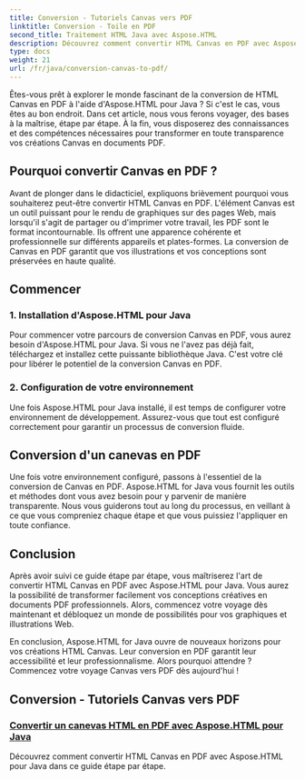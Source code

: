 ```yaml
---
title: Conversion - Tutoriels Canvas vers PDF
linktitle: Conversion - Toile en PDF
second_title: Traitement HTML Java avec Aspose.HTML
description: Découvrez comment convertir HTML Canvas en PDF avec Aspose.HTML pour Java dans ce guide complet. Maîtrisez l’art de la transformation numérique !
type: docs
weight: 21
url: /fr/java/conversion-canvas-to-pdf/
---
```


Êtes-vous prêt à explorer le monde fascinant de la conversion de HTML Canvas en PDF à l'aide d'Aspose.HTML pour Java ? Si c'est le cas, vous êtes au bon endroit. Dans cet article, nous vous ferons voyager, des bases à la maîtrise, étape par étape. À la fin, vous disposerez des connaissances et des compétences nécessaires pour transformer en toute transparence vos créations Canvas en documents PDF.

## Pourquoi convertir Canvas en PDF ?

Avant de plonger dans le didacticiel, expliquons brièvement pourquoi vous souhaiterez peut-être convertir HTML Canvas en PDF. L'élément Canvas est un outil puissant pour le rendu de graphiques sur des pages Web, mais lorsqu'il s'agit de partager ou d'imprimer votre travail, les PDF sont le format incontournable. Ils offrent une apparence cohérente et professionnelle sur différents appareils et plates-formes. La conversion de Canvas en PDF garantit que vos illustrations et vos conceptions sont préservées en haute qualité.

## Commencer

### 1. Installation d'Aspose.HTML pour Java

Pour commencer votre parcours de conversion Canvas en PDF, vous aurez besoin d'Aspose.HTML pour Java. Si vous ne l'avez pas déjà fait, téléchargez et installez cette puissante bibliothèque Java. C'est votre clé pour libérer le potentiel de la conversion Canvas en PDF.

### 2. Configuration de votre environnement

Une fois Aspose.HTML pour Java installé, il est temps de configurer votre environnement de développement. Assurez-vous que tout est configuré correctement pour garantir un processus de conversion fluide.

## Conversion d'un canevas en PDF

Une fois votre environnement configuré, passons à l'essentiel de la conversion de Canvas en PDF. Aspose.HTML for Java vous fournit les outils et méthodes dont vous avez besoin pour y parvenir de manière transparente. Nous vous guiderons tout au long du processus, en veillant à ce que vous compreniez chaque étape et que vous puissiez l'appliquer en toute confiance.

## Conclusion

Après avoir suivi ce guide étape par étape, vous maîtriserez l'art de convertir HTML Canvas en PDF avec Aspose.HTML pour Java. Vous aurez la possibilité de transformer facilement vos conceptions créatives en documents PDF professionnels. Alors, commencez votre voyage dès maintenant et débloquez un monde de possibilités pour vos graphiques et illustrations Web.

En conclusion, Aspose.HTML for Java ouvre de nouveaux horizons pour vos créations HTML Canvas. Leur conversion en PDF garantit leur accessibilité et leur professionnalisme. Alors pourquoi attendre ? Commencez votre voyage Canvas vers PDF dès aujourd'hui !
## Conversion - Tutoriels Canvas vers PDF
### [Convertir un canevas HTML en PDF avec Aspose.HTML pour Java](./canvas-to-pdf/)
Découvrez comment convertir HTML Canvas en PDF avec Aspose.HTML pour Java dans ce guide étape par étape.
